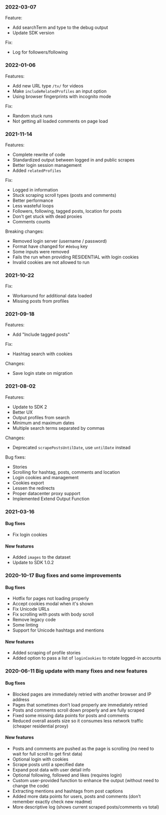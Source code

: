 ### 2022-03-07

Feature:
- Add searchTerm and type to the debug output
- Update SDK version

Fix:
- Log for followers/following

### 2022-01-06

Features:
- Add new URL type `/tv/` for videos
- Make `includeRelatedProfiles` an input option
- Using browser fingerprints with incognito mode

Fix:
- Random stuck runs
- Not getting all loaded comments on page load

### 2021-11-14

Features:
- Complete rewrite of code
- Standardized output between logged in and public scrapes
- Better login session management
- Added `relatedProfiles`

Fix:
- Logged in information
- Stuck scraping scroll types (posts and comments)
- Better performance
- Less wasteful loops
- Followers, following, tagged posts, location for posts
- Don't get stuck with dead proxies
- Comments counts

Breaking changes:
- Removed login server (username / password)
- Format have changed for `#debug` key
- Some inputs were removed
- Fails the run when providing RESIDENTIAL with login cookies
- Invalid cookies are not allowed to run

### 2021-10-22

Fix:
- Workaround for additional data loaded
- Missing posts from profiles

### 2021-09-18

Features:
- Add "Include tagged posts"

Fix:
- Hashtag search with cookies

Changes:
- Save login state on migration

### 2021-08-02

Features:
- Update to SDK 2
- Better UX
- Output profiles from search
- Minimum and maximum dates
- Multiple search terms separated by commas

Changes:
- Deprecated `scrapePostsUntilDate`, use `untilDate` instead

Bug fixes:
- Stories
- Scrolling for hashtag, posts, comments and location
- Login cookies and management
- Cookies export
- Lessen the redirects
- Proper datacenter proxy support
- Implemented Extend Output Function

### 2021-03-16

#### Bug fixes
- Fix login cookies

#### New features
- Added `images` to the dataset
- Update to SDK 1.0.2

### 2020-10-17 Bug fixes and some improvements

#### Bug fixes
- Hotfix for pages not loading properly
- Accept cookies modal when it's shown
- Fix Unicode URLs
- Fix scrolling with posts with body scroll
- Remove legacy code
- Some linting
- Support for Unicode hashtags and mentions

#### New features
- Added scraping of profile stories
- Added option to pass a list of `loginCookies` to rotate logged-in accounts

### 2020-06-11 Big update with many fixes and new features

#### Bug fixes
- Blocked pages are immediately retried with another browser and IP address
- Pages that sometimes don’t load properly are immediately retried
- Posts and comments scroll down properly and are fully scraped
- Fixed some missing data points for posts and comments
- Reduced overall assets size so it consumes less network traffic (cheaper residential proxy)

#### New features
- Posts and comments are pushed as the page is scrolling (no need to wait for full scroll to get first data)
- Optional login with cookies
- Scrape posts until a specified date
- Expand post data with user detail info
- Optional following, followed and likes (requires login)
- Custom user-provided function to enhance the output (without need to change the code)
- Extracting mentions and hashtags from post captions
- Added more data points for users, posts and comments (don’t remember exactly check new readme)
- More descriptive log (shows current scraped posts/comments vs total)
